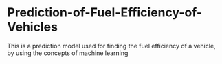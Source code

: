 # Prediction-of-Fuel-Efficiency-of-Vehicles
This is a prediction model used for finding the fuel efficiency of a vehicle, by using the concepts of machine learning

